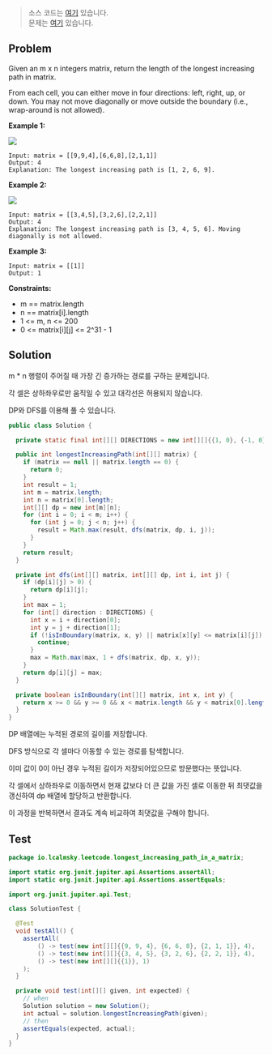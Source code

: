 > 소스 코드는 [여기](https://github.com/lcalmsky/leetcode/blob/master/src/main/java/io/lcalmsky/leetcode/longest_increasing_path_in_a_matrix/Solution.java) 있습니다.  
> 문제는 [여기](https://leetcode.com/problems/longest-increasing-path-in-a-matrix/) 있습니다.

## Problem

Given an m x n integers matrix, return the length of the longest increasing path in matrix.

From each cell, you can either move in four directions: left, right, up, or down. You may not move diagonally or move outside the boundary (i.e., wrap-around is not allowed).



**Example 1:**

![](https://assets.leetcode.com/uploads/2021/01/05/grid1.jpg)
```text
Input: matrix = [[9,9,4],[6,6,8],[2,1,1]]
Output: 4
Explanation: The longest increasing path is [1, 2, 6, 9].
```

**Example 2:**

![](https://assets.leetcode.com/uploads/2021/01/27/tmp-grid.jpg)
```text
Input: matrix = [[3,4,5],[3,2,6],[2,2,1]]
Output: 4
Explanation: The longest increasing path is [3, 4, 5, 6]. Moving diagonally is not allowed.
```

**Example 3:**

```text
Input: matrix = [[1]]
Output: 1
```

**Constraints:**

* m == matrix.length
* n == matrix[i].length
* 1 <= m, n <= 200
* 0 <= matrix[i][j] <= 2^31 - 1

## Solution

m * n 행렬이 주어질 때 가장 긴 증가하는 경로를 구하는 문제입니다.

각 셀은 상하좌우로만 움직일 수 있고 대각선은 허용되지 않습니다.

DP와 DFS를 이용해 풀 수 있습니다.

```java
public class Solution {

  private static final int[][] DIRECTIONS = new int[][]{{1, 0}, {-1, 0}, {0, 1}, {0, -1}};

  public int longestIncreasingPath(int[][] matrix) {
    if (matrix == null || matrix.length == 0) {
      return 0;
    }
    int result = 1;
    int m = matrix.length;
    int n = matrix[0].length;
    int[][] dp = new int[m][n];
    for (int i = 0; i < m; i++) {
      for (int j = 0; j < n; j++) {
        result = Math.max(result, dfs(matrix, dp, i, j));
      }
    }
    return result;
  }

  private int dfs(int[][] matrix, int[][] dp, int i, int j) {
    if (dp[i][j] > 0) {
      return dp[i][j];
    }
    int max = 1;
    for (int[] direction : DIRECTIONS) {
      int x = i + direction[0];
      int y = j + direction[1];
      if (!isInBoundary(matrix, x, y) || matrix[x][y] <= matrix[i][j]) {
        continue;
      }
      max = Math.max(max, 1 + dfs(matrix, dp, x, y));
    }
    return dp[i][j] = max;
  }

  private boolean isInBoundary(int[][] matrix, int x, int y) {
    return x >= 0 && y >= 0 && x < matrix.length && y < matrix[0].length;
  }
}
```

DP 배열에는 누적된 경로의 길이를 저장합니다.

DFS 방식으로 각 셀마다 이동할 수 있는 경로를 탐색합니다. 

이미 값이 0이 아닌 경우 누적된 길이가 저장되어있으므로 방문했다는 뜻입니다.

각 셀에서 상하좌우로 이동하면서 현재 값보다 더 큰 값을 가진 셀로 이동한 뒤 최댓값을 갱신하여 dp 배열에 할당하고 반환합니다.

이 과정을 반복하면서 결과도 계속 비교하여 최댓값을 구해야 합니다.

## Test

```java
package io.lcalmsky.leetcode.longest_increasing_path_in_a_matrix;

import static org.junit.jupiter.api.Assertions.assertAll;
import static org.junit.jupiter.api.Assertions.assertEquals;

import org.junit.jupiter.api.Test;

class SolutionTest {

  @Test
  void testAll() {
    assertAll(
        () -> test(new int[][]{{9, 9, 4}, {6, 6, 8}, {2, 1, 1}}, 4),
        () -> test(new int[][]{{3, 4, 5}, {3, 2, 6}, {2, 2, 1}}, 4),
        () -> test(new int[][]{{1}}, 1)
    );
  }

  private void test(int[][] given, int expected) {
    // when
    Solution solution = new Solution();
    int actual = solution.longestIncreasingPath(given);
    // then
    assertEquals(expected, actual);
  }
}
```